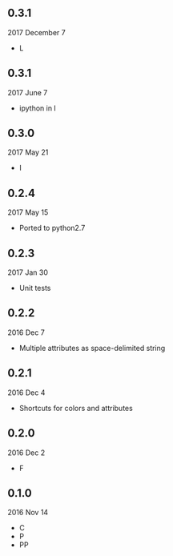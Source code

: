 ## 0.3.1
2017 December 7
- L

## 0.3.1
2017 June 7
- ipython in I

## 0.3.0
2017 May 21
- I

## 0.2.4
2017 May 15
- Ported to python2.7

## 0.2.3
2017 Jan 30
- Unit tests

## 0.2.2
2016 Dec 7
- Multiple attributes as space-delimited string

## 0.2.1
2016 Dec 4
- Shortcuts for colors and attributes

## 0.2.0
2016 Dec 2
- F

## 0.1.0
2016 Nov 14
- C
- P
- PP

